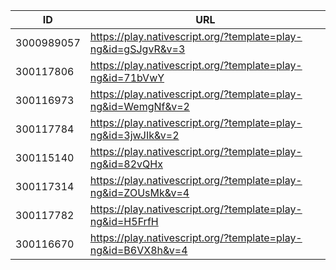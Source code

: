 


| ID         | URL |
|------------|-----|
| 3000989057 | https://play.nativescript.org/?template=play-ng&id=gSJgvR&v=3    | 
|300117806 |https://play.nativescript.org/?template=play-ng&id=71bVwY|
| 300116973  | https://play.nativescript.org/?template=play-ng&id=WemgNf&v=2    |
| 300117784  | https://play.nativescript.org/?template=play-ng&id=3jwJIk&v=2    |
|  300115140 | https://play.nativescript.org/?template=play-ng&id=82vQHx
| 300117314  |  https://play.nativescript.org/?template=play-ng&id=ZOUsMk&v=4   |
| 300117782  |https://play.nativescript.org/?template=play-ng&id=H5FrfH         | 
| 300116670  |https://play.nativescript.org/?template=play-ng&id=B6VX8h&v=4     |
